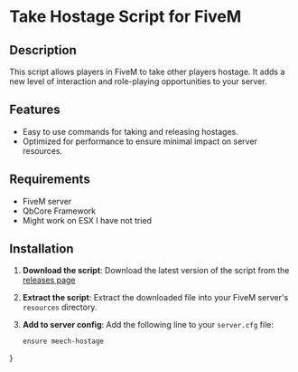 # Take Hostage Script for FiveM

## Description

This script allows players in FiveM to take other players hostage. It adds a new level of interaction and role-playing opportunities to your server.

## Features

- Easy to use commands for taking and releasing hostages.
- Optimized for performance to ensure minimal impact on server resources.

## Requirements

- FiveM server
- QbCore Framework
- Might work on ESX I have not tried

## Installation

1. **Download the script**: Download the latest version of the script from the [releases page](#)

2. **Extract the script**: Extract the downloaded file into your FiveM server's `resources` directory.

3. **Add to server config**: Add the following line to your `server.cfg` file:
    ```plaintext
    ensure meech-hostage
    ```
}
